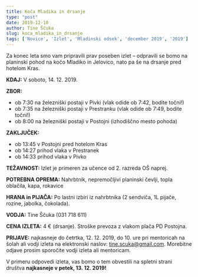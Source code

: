 ```yaml
---
title: Koča Mladika in drsanje
type: "post"
date: 2019-12-10
author: Tine Ščuka
slug: koca_mladika_in_drsanje
tags: ['Novice', 'Izlet', 'Mladinski odsek', 'december 2019', '2019']
---
```


Za konec leta smo vam pripravili prav poseben izlet – odpravili se bomo na planinski pohod na kočo Mladiko in Jelovico, nato pa še na drsanje pred hotelom Kras. 
<!--more-->
**KDAJ:** V soboto, 14. 12. 2019.

**ZBOR:**

- ob 7:30 na železniški postaji v Pivki (vlak odide ob 7:42, bodite točni!)
- ob 7:35 na železniški postaji v Prestranku (vlak odide ob 7:49, bodite točni!)
- ob 8:00 na železniški postaji v Postojni (izhodiščno mesto pohoda)

**ZAKLJUČEK:**

- ob 13:45 v Postojni pred hotelom Kras
- ob 14:27 prihod vlaka v Prestranek
- ob 14:33 prihod vlaka v Pivko

**TEŽAVNOST:** Izlet je primeren za učence od 2. razreda OŠ naprej. 

**POTREBNA OPREMA:** Nahrbtnik, nepremočljivi planinski čevlji, topla oblačila, kapa, rokavice
 
**HRANA in PIJAČA:** Po lastni izbiri iz nahrbtnika (2 sendviča, 1L pijače, rozine, jabolka, čokolada).

**VODJA:** Tine Ščuka (031 718 611)

**CENA IZLETA:** 4 € (drsanje). Stroške prevoza z vlakom plača PD Postojna.

**PRIJAVE:** najkasneje do četrtka, 12. 12. 2019, do 10. ure pri mentoricah na šolah ali vodji izleta na elektronski naslov: tine.scuka@gmail.com. Morebitne odjave prosim sporočite vodji izleta ali mentoricam.

V primeru odpovedi izleta, vas bomo o tem obvestili na spletni strani društva **najkasneje v petek, 13. 12. 2019!**